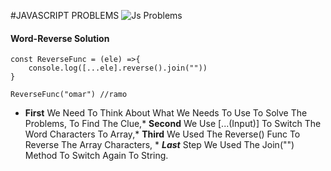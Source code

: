 #JAVASCRIPT PROBLEMS
![Js Problems](https://user-images.githubusercontent.com/96446413/186909625-9e99b15c-2fe4-4b09-9f36-de5cb83b94e1.gif)

#### Word-Reverse Solution
```
const ReverseFunc = (ele) =>{
    console.log([...ele].reverse().join(""))
}

ReverseFunc("omar") //ramo
```
* **First** We Need To Think About What We Needs To Use To Solve The Problems, To Find The Clue,* **Second** We Use [...(Input)] To Switch The Word Characters To Array,* **Third** We Used The Reverse() Func To Reverse The Array Characters, * ***Last*** Step We Used The Join("") Method To Switch Again To String. </P>
